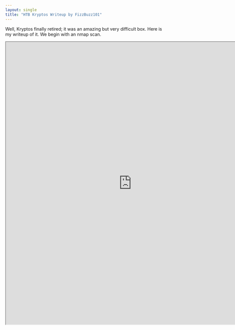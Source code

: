 ```yaml
---
layout: single
title: "HTB Kryptos Writeup by FizzBuzz101"
---
```


Well, Kryptos finally retired; it was an amazing but very difficult box.  Here is my writeup of it.  We begin with an nmap scan.

[separator]: <> ()

<iframe src='https://www.willsroot.io/2019/09/kryptos-hackthebox-writeup.html' width="800" height="900"></iframe>

